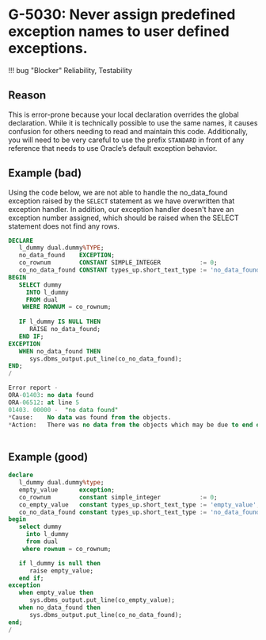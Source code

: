 # G-5030: Never assign predefined exception names to user defined exceptions.

!!! bug "Blocker"
    Reliability, Testability

## Reason

This is error-prone because your local declaration overrides the global declaration. While it is technically possible to use the same names, it causes confusion for others needing to read and maintain this code. Additionally, you will need to be very careful to use the prefix `STANDARD` in front of any reference that needs to use Oracle’s default exception behavior.

## Example (bad)

Using the code below, we are not able to handle the no_data_found exception raised by the `SELECT` statement as we have overwritten that exception handler. In addition, our exception handler doesn't have an exception number assigned, which should be raised when the SELECT statement does not find any rows.

``` sql
DECLARE
   l_dummy dual.dummy%TYPE;
   no_data_found    EXCEPTION;
   co_rownum        CONSTANT SIMPLE_INTEGER           := 0;
   co_no_data_found CONSTANT types_up.short_text_type := 'no_data_found';
BEGIN
   SELECT dummy
     INTO l_dummy
     FROM dual
    WHERE ROWNUM = co_rownum;
    
   IF l_dummy IS NULL THEN 
      RAISE no_data_found;
   END IF;
EXCEPTION
   WHEN no_data_found THEN
      sys.dbms_output.put_line(co_no_data_found);
END;
/

Error report -
ORA-01403: no data found
ORA-06512: at line 5
01403. 00000 -  "no data found"
*Cause:    No data was found from the objects.
*Action:   There was no data from the objects which may be due to end of fetch.
 
```

## Example (good)

``` sql
declare
   l_dummy dual.dummy%type;
   empty_value      exception;
   co_rownum        constant simple_integer           := 0;
   co_empty_value   constant types_up.short_text_type := 'empty_value';
   co_no_data_found constant types_up.short_text_type := 'no_data_found';
begin
   select dummy
     into l_dummy
     from dual
    where rownum = co_rownum;

   if l_dummy is null then
      raise empty_value;
   end if;
exception
   when empty_value then
      sys.dbms_output.put_line(co_empty_value);
   when no_data_found then
      sys.dbms_output.put_line(co_no_data_found);
end;
/
```